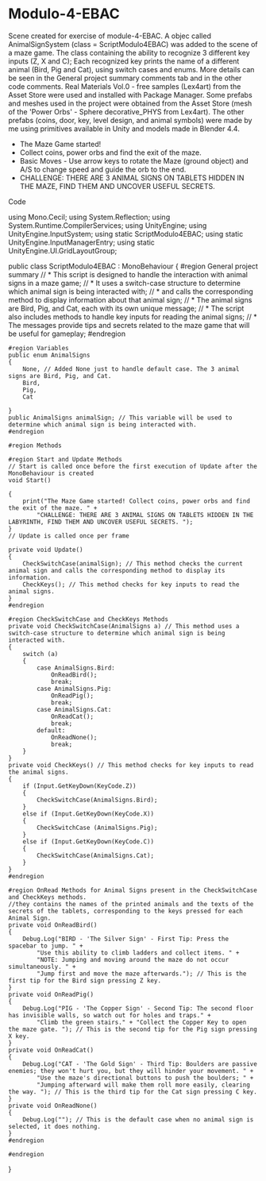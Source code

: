 # Modulo-4-EBAC

Scene created for exercise of module-4-EBAC. A objec called AnimalSignSystem (class = ScriptModulo4EBAC) was added to the scene of a maze game. The class containing the ability to recognize 3 different key inputs (Z, X and C); Each recognized key prints the name of a different animal (Bird, Pig and Cat), using switch cases and enums. More details can be seen in the General project summary comments tab and in the other code comments. Real Materials Vol.0 - free samples (Lex4art) from the Asset Store were used and installed with Package Manager. Some prefabs and meshes used in the project were obtained from the Asset Store (mesh of the 'Power Orbs' - Sphere decorative_PHYS from Lex4art). The other prefabs (coins, door, key, level design, and animal symbols) were made by me using primitives available in Unity and models made in Blender 4.4.


* The Maze Game started!
* Collect coins, power orbs and find the exit of the maze.
* Basic Moves - Use arrow keys to rotate the Maze (ground object) and A/S to change speed and guide the orb to the end.
* CHALLENGE: THERE ARE 3 ANIMAL SIGNS ON TABLETS HIDDEN IN THE MAZE, FIND THEM AND UNCOVER USEFUL SECRETS.

Code

using Mono.Cecil;
using System.Reflection;
using System.Runtime.CompilerServices;
using UnityEngine;
using UnityEngine.InputSystem;
using static ScriptModulo4EBAC;
using static UnityEngine.InputManagerEntry;
using static UnityEngine.UI.GridLayoutGroup;

public class ScriptModulo4EBAC : MonoBehaviour
{
    #region General project summary
    // * This script is designed to handle the interaction with animal signs in a maze game; 
    // * It uses a switch-case structure to determine which animal sign is being interacted with; 
    // * and calls the corresponding method to display information about that animal sign; 
    // * The animal signs are Bird, Pig, and Cat, each with its own unique message; 
    // * The script also includes methods to handle key inputs for reading the animal signs; 
    // * The messages provide tips and secrets related to the maze game that will be useful for gameplay; 
    #endregion

    #region Variables
    public enum AnimalSigns
    {
        None, // Added None just to handle default case. The 3 animal signs are Bird, Pig, and Cat.
        Bird,
        Pig,
        Cat

    }
    public AnimalSigns animalSign; // This variable will be used to determine which animal sign is being interacted with.
    #endregion

    #region Methods

    #region Start and Update Methods
    // Start is called once before the first execution of Update after the MonoBehaviour is created
    void Start()

    {
        print("The Maze Game started! Collect coins, power orbs and find the exit of the maze. " +
            "CHALLENGE: THERE ARE 3 ANIMAL SIGNS ON TABLETS HIDDEN IN THE LABYRINTH, FIND THEM AND UNCOVER USEFUL SECRETS. ");
    }
    // Update is called once per frame

    private void Update()
    {
        CheckSwitchCase(animalSign); // This method checks the current animal sign and calls the corresponding method to display its information.
        CheckKeys(); // This method checks for key inputs to read the animal signs.
    }
    #endregion

    #region CheckSwitchCase and CheckKeys Methods
    private void CheckSwitchCase(AnimalSigns a) // This method uses a switch-case structure to determine which animal sign is being interacted with.
    {
        switch (a) 
        {
            case AnimalSigns.Bird:
                OnReadBird();
                break;
            case AnimalSigns.Pig:
                OnReadPig();
                break;
            case AnimalSigns.Cat:
                OnReadCat();
                break;
            default:
                OnReadNone();
                break;
        }
    }
    private void CheckKeys() // This method checks for key inputs to read the animal signs.
    {
        if (Input.GetKeyDown(KeyCode.Z))
        {
            CheckSwitchCase(AnimalSigns.Bird);
        }
        else if (Input.GetKeyDown(KeyCode.X))
        {
            CheckSwitchCase (AnimalSigns.Pig);
        }
        else if (Input.GetKeyDown(KeyCode.C))
        {
            CheckSwitchCase(AnimalSigns.Cat);
        }
    }
    #endregion

    #region OnRead Methods for Animal Signs present in the CheckSwitchCase and CheckKeys methods.
    //they contains the names of the printed animals and the texts of the secrets of the tablets, corresponding to the keys pressed for each Animal Sign.
    private void OnReadBird()
    { 
        Debug.Log("BIRD - 'The Silver Sign' - First Tip: Press the spacebar to jump. " +
            "Use this ability to climb ladders and collect items. " +
            "NOTE: Jumping and moving around the maze do not occur simultaneously. " +
            "Jump first and move the maze afterwards."); // This is the first tip for the Bird sign pressing Z key.
    }
    private void OnReadPig()
    {
        Debug.Log("PIG - 'The Copper Sign' - Second Tip: The second floor has invisible walls, so watch out for holes and traps." +
            "Climb the green stairs." + "Collect the Copper Key to open the maze gate. "); // This is the second tip for the Pig sign pressing X key.
    }
    private void OnReadCat()
    { 
        Debug.Log("CAT - 'The Gold Sign' - Third Tip: Boulders are passive enemies; they won't hurt you, but they will hinder your movement. " +
            "Use the maze's directional buttons to push the boulders; " +
            "Jumping afterward will make them roll more easily, clearing the way. "); // This is the third tip for the Cat sign pressing C key.
    }
    private void OnReadNone()
    { 
        Debug.Log(""); // This is the default case when no animal sign is selected, it does nothing.
    }
    #endregion

    #endregion
}
